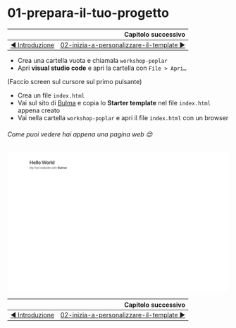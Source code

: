 # 01-prepara-il-tuo-progetto

|   | Capitolo successivo     |
| :--------------- | ---------------: |
| [◀︎ Introduzione](https://github.com/lykkechen/work-pop/)| [02-inizia-a-personalizzare-il-template ▶︎](../02-inizia-a-personalizzare-il-template) |

- Crea una cartella vuota e chiamala `workshop-poplar`
- Apri **visual studio code** e apri la cartella con `File > Apri…`

(Faccio screen sul cursore sul primo pulsante)

- Crea un file `index.html`
- Vai sul sito di [Bulma](https://bulma.io/documentation/overview/start/) e copia lo **Starter template** nel file `index.html` appena creato
- Vai nella cartella `workshop-poplar` e apri il file `index.html` con un browser
###### Come puoi vedere hai appena una pagina web 😍

![01-image.png](../assets/Lessons/01-image.png)

|   | Capitolo successivo     |
| :--------------- | ---------------: |
| [◀ Introduzione](https://github.com/lykkechen/work-pop/)| [02-inizia-a-personalizzare-il-template ▶︎](../02-inizia-a-personalizzare-il-template) |